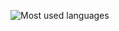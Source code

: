![Most used languages](https://github-readme-stats.vercel.app/api/top-langs/?username=RichardoKang&layout=compact&size_weight=0.5&count_weight=0.6&langs_count=8)
